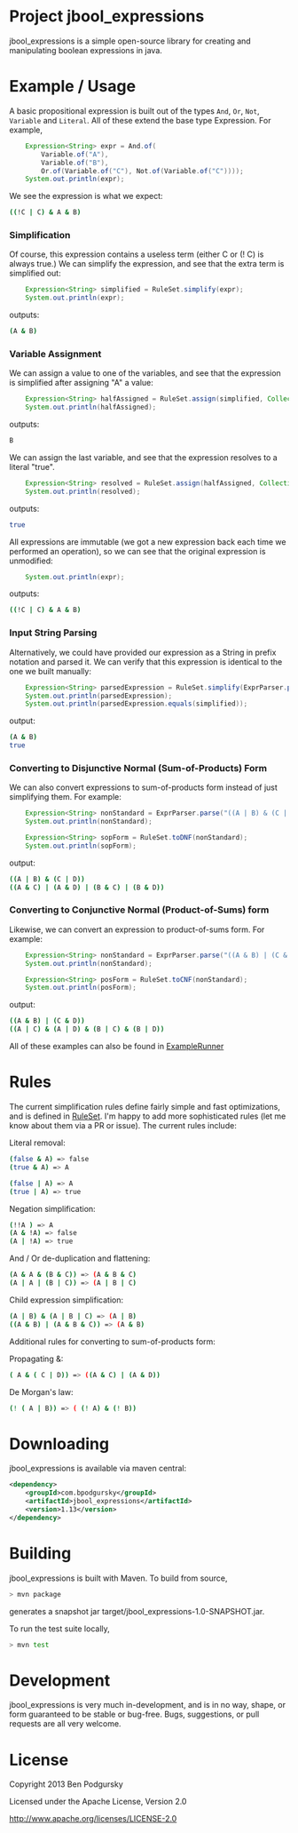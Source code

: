Project jbool_expressions
========
jbool_expressions is a simple open-source library for creating and manipulating boolean expressions in java.


Example / Usage
====

A basic propositional expression is built out of the types `And`, `Or`, `Not`, `Variable` and `Literal`.  All of these extend the base type Expression.  For example,

```java
    Expression<String> expr = And.of(
        Variable.of("A"),
        Variable.of("B"),
        Or.of(Variable.of("C"), Not.of(Variable.of("C"))));
    System.out.println(expr);
```

We see the expression is what we expect:

```bash
((!C | C) & A & B)
```

### Simplification ###

Of course, this expression contains a useless term (either C or (! C) is always true.)  We can simplify the expression, and see that the extra term is simplified out:

```java
    Expression<String> simplified = RuleSet.simplify(expr);
    System.out.println(expr);
```
outputs:
```bash
(A & B)
```

### Variable Assignment ###

We can assign a value to one of the variables, and see that the expression is simplified after assigning "A" a value:

```java
    Expression<String> halfAssigned = RuleSet.assign(simplified, Collections.singletonMap("A", true));
    System.out.println(halfAssigned);
```
outputs:
```bash
B
```

We can assign the last variable, and see that the expression resolves to a literal "true".

```java
    Expression<String> resolved = RuleSet.assign(halfAssigned, Collections.singletonMap("B", true));
    System.out.println(resolved);
```
outputs:
```bash
true
```

All expressions are immutable (we got a new expression back each time we performed an operation), so we can see that the original expression is unmodified:

```java
    System.out.println(expr);
```
outputs:
```bash
((!C | C) & A & B)
```

### Input String Parsing ###

Alternatively, we could have provided our expression as a String in prefix notation and parsed it.  We can verify that this expression is identical to the one we built manually:

```java
    Expression<String> parsedExpression = RuleSet.simplify(ExprParser.parse("( ( (! C) | C) & A & B)"));
    System.out.println(parsedExpression);
    System.out.println(parsedExpression.equals(simplified));
```
output:
```bash
(A & B)
true
```

### Converting to Disjunctive Normal (Sum-of-Products) Form ###

We can also convert expressions to sum-of-products form instead of just simplifying them.  For example:

```java
    Expression<String> nonStandard = ExprParser.parse("((A | B) & (C | D))");
    System.out.println(nonStandard);

    Expression<String> sopForm = RuleSet.toDNF(nonStandard);
    System.out.println(sopForm);
```
output:
```bash
((A | B) & (C | D))
((A & C) | (A & D) | (B & C) | (B & D))
```

### Converting to Conjunctive Normal (Product-of-Sums) form ###

Likewise, we can convert an expression to product-of-sums form.  For example:

```java
    Expression<String> nonStandard = ExprParser.parse("((A & B) | (C & D))");
    System.out.println(nonStandard);

    Expression<String> posForm = RuleSet.toCNF(nonStandard);
    System.out.println(posForm);

```
output:
```bash
((A & B) | (C & D))
((A | C) & (A | D) & (B | C) & (B | D))
```


All of these examples can also be found in [ExampleRunner](https://github.com/bpodgursky/jbool_expressions/blob/master/src/main/java/com/bpodgursky/jbool_expressions/example/ExampleRunner.java)

Rules
====

The current simplification rules define fairly simple and fast optimizations, and is defined in [RuleSet](https://github.com/bpodgursky/jbool_expressions/blob/master/src/main/java/com/bpodgursky/jbool_expressions/rules/RuleSet.java).
I'm happy to add more sophisticated rules (let me know about them via a PR or issue).  The current rules include:

Literal removal:

```bash
(false & A) => false
(true & A) => A

(false | A) => A
(true | A) => true
```

Negation simplification:

```bash
(!!A ) => A
(A & !A) => false
(A | !A) => true
```

And / Or de-duplication and flattening:

```bash
(A & A & (B & C)) => (A & B & C)
(A | A | (B | C)) => (A | B | C)
```

Child expression simplification:

```bash
(A | B) & (A | B | C) => (A | B)
((A & B) | (A & B & C)) => (A & B)
```

Additional rules for converting to sum-of-products form:

Propagating &:

```bash
( A & ( C | D)) => ((A & C) | (A & D))
```

De Morgan's law:

```bash
(! ( A | B)) => ( (! A) & (! B))
```

Downloading
====

jbool_expressions is available via maven central:

```xml
<dependency>
    <groupId>com.bpodgursky</groupId>
    <artifactId>jbool_expressions</artifactId>
    <version>1.13</version>
</dependency>
```

Building
====

jbool_expressions is built with Maven.  To build from source,

```bash
> mvn package
```

generates a snapshot jar target/jbool_expressions-1.0-SNAPSHOT.jar.

To run the test suite locally,

```bash
> mvn test
```

Development
====

jbool_expressions is very much in-development, and is in no way, shape, or form guaranteed to be stable or bug-free.  Bugs, suggestions, or pull requests are all very welcome.

License
====
Copyright 2013 Ben Podgursky

Licensed under the Apache License, Version 2.0

http://www.apache.org/licenses/LICENSE-2.0

